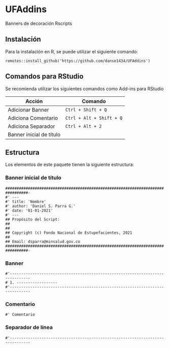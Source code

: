 # UFAddins
Banners de decoración Rscripts

## Instalación
Para la instalación en R, se puede utilizar el siguiente comando:

`remotes::install_github('https://github.com/danse1434/UFAddins')`

## Comandos para RStudio
Se recomienda utilizar los siguientes comandos como Add-ins para RStudio

|Acción|Comando|
|------|-------|
|Adicionar Banner|`Ctrl + Shift + Q`|
|Adiciona Comentario|`Ctrl + Alt + Shift + Q`|
|Adiciona Separador|`Ctrl + Alt + 2`|
|Banner inicial de título||

## Estructura

Los elementos de este paquete tienen la siguiente estructura:

### Banner inicial de título

`################################################################################-`  
`#' ---`   
`#' title: 'Nombre' `  
`#' author: 'Daniel S. Parra G.' `  
`#' date: '01-01-2021'`   
`#' --- `  
`## Propósito del Script: `  
`## `  
`## `  
`## Copyright (c) Fondo Nacional de Estupefacientes, 2021 `  
`## `  
`## Email: dsparra@minsalud.gov.co `  
`################################################################################-`  

### Banner
`#'-------------------------------------------------------------------------------`  
`# 1. ------------------`  
`#'-------------------------------------------------------------------------------`  

### Comentario 
`#' Comentario `   

### Separador de línea
`#'-------------------------------------------------------------------------------`  
